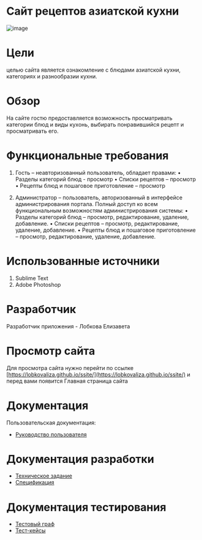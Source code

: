# Сайт рецептов азиатской кухни

![image](https://user-images.githubusercontent.com/98636064/218217352-1de51d22-e8a2-47e2-b651-8b9ce72ca3e0.png)

# Цели

целью сайта является ознакомление с блюдами азиатской кухни, категориях и разнообразии кухни.

# Обзор

На сайте гостю предоставляется возможность просматривать категории блюд и виды кухонь, выбирать понравившийся рецепт и просматривать его.

# Функциональные требования

1) Гость – неавторизованный пользователь, обладает правами:
•	Разделы категорий блюд - просмотр
•	Списки рецептов – просмотр 
•	Рецепты блюд и пошаговое приготовление – просмотр

2) Администратор – пользователь, авторизованный в интерфейсе администрирования портала. Полный доступ ко всем функциональным возможностям администрирования системы:
•	Разделы категорий блюд – просмотр, редактирование, удаление, добавление.
•	Списки рецептов – просмотр, редактирование, удаление, добавление.
•	Рецепты блюд и пошаговое приготовление – просмотр, редактирование, удаление, добавление.

# Использованные источники

1. Sublime Text
2. Adobe Photoshop

# Разработчик

Разработчик приложения - Лобкова Елизавета

# Просмотр сайта

Для просмотра сайта нужно перейти по ссылке [https://lobkovaliza.github.io/ssite/](https://lobkovaliza.github.io/ssite/) и перед вами появится Главная страница сайта

# Документация

Пользовательская документация:
* [Руководство пользователя](https://github.com/LobkovaLiza/recipes/wiki/10.-Руководство-пользователя)

# Документация разработки

* [Техническое задание](https://disk.yandex.ru/edit/disk/disk%2Fcollege%2FТехническое%20задание%20на%20сайт%20Лобкова.docx?sk=y08fc35a5ee177c7cfd2b0d64cbd61853)
* [Спецификация](https://disk.yandex.ru/edit/disk/disk%2Fcollege%2FСпецификация%20%282%29.docx?sk=y08fc35a5ee177c7cfd2b0d64cbd61853)

# Документация тестирования

* [Тестовый граф](https://github.com/LobkovaLiza/recipes/wiki/8.-Тестовый-граф-и-тестовые-пути)
* [Тест-кейсы](https://github.com/LobkovaLiza/recipes/wiki/9.-Тест-кейс)
